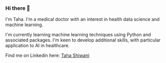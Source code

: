 ### Hi there 👋

I'm Taha. I'm a medical doctor with an interest in health data science and machine learning.

I'm currently learning machine learning techniques using Python and associated packages. I'm keen to develop additional skills, with particular application to AI in healthcare. 

Find me on Linkedin here: [Taha Shiwani](https://www.linkedin.com/in/taha-shiwani-745282132/)

<!--
**THShiwani/THShiwani** is a ✨ _special_ ✨ repository because its `README.md` (this file) appears on your GitHub profile.

Here are some ideas to get you started:

- 🔭 I’m currently working on ...
- 🌱 I’m currently learning ...
- 👯 I’m looking to collaborate on ...
- 🤔 I’m looking for help with ...
- 💬 Ask me about ...
- 📫 How to reach me: ...
- 😄 Pronouns: ...
- ⚡ Fun fact: ...
-->

